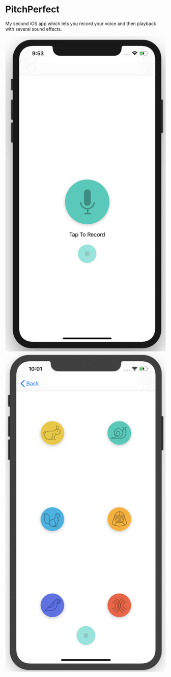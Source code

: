 # PitchPerfect
My second iOS app which lets you record your voice and then playback with several sound effects.

![Home Screen](https://github.com/umairkhancis/PitchPerfect/blob/master/screeshots/homescreen.png)
![Playback Screen](https://github.com/umairkhancis/PitchPerfect/blob/master/screeshots/playbackscreen.png)
